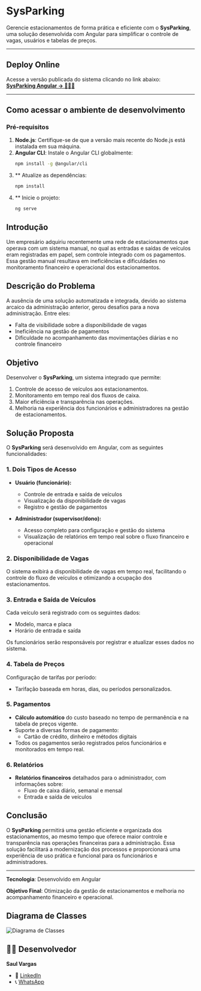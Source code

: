 # **SysParking**

Gerencie estacionamentos de forma prática e eficiente com o **SysParking**, uma solução desenvolvida com Angular para simplificar o controle de vagas, usuários e tabelas de preços.

---

## **Deploy Online**
Acesse a versão publicada do sistema clicando no link abaixo:  
[**SysParking Angular → 🚗🚙🚗**](https://sys-parking-angular.firebaseapp.com/login)

---

## **Como acessar o ambiente de desenvolvimento**

### **Pré-requisitos**
1. **Node.js**: Certifique-se de que a versão mais recente do Node.js está instalada em sua máquina.  
2. **Angular CLI**: Instale o Angular CLI globalmente:  
   ```bash
   npm install -g @angular/cli
3. ** Atualize as dependências:
    ```bash
   npm install
4. ** Inicie o projeto:
    ```bash
   ng serve

## Introdução
Um empresário adquiriu recentemente uma rede de estacionamentos que operava com um sistema manual, no qual as entradas e saídas de veículos eram registradas em papel, sem controle integrado com os pagamentos. Essa gestão manual resultava em ineficiências e dificuldades no monitoramento financeiro e operacional dos estacionamentos.

## Descrição do Problema
A ausência de uma solução automatizada e integrada, devido ao sistema arcaico da administração anterior, gerou desafios para a nova administração. Entre eles:
- Falta de visibilidade sobre a disponibilidade de vagas
- Ineficiência na gestão de pagamentos
- Dificuldade no acompanhamento das movimentações diárias e no controle financeiro

## Objetivo
Desenvolver o **SysParking**, um sistema integrado que permite:
1. Controle de acesso de veículos aos estacionamentos.
2. Monitoramento em tempo real dos fluxos de caixa.
3. Maior eficiência e transparência nas operações.
4. Melhoria na experiência dos funcionários e administradores na gestão de estacionamentos.

## Solução Proposta
O **SysParking** será desenvolvido em Angular, com as seguintes funcionalidades:

### 1. Dois Tipos de Acesso
- **Usuário (funcionário):**
  - Controle de entrada e saída de veículos
  - Visualização da disponibilidade de vagas
  - Registro e gestão de pagamentos

- **Administrador (supervisor/dono):**
  - Acesso completo para configuração e gestão do sistema
  - Visualização de relatórios em tempo real sobre o fluxo financeiro e operacional

### 2. Disponibilidade de Vagas
O sistema exibirá a disponibilidade de vagas em tempo real, facilitando o controle do fluxo de veículos e otimizando a ocupação dos estacionamentos.

### 3. Entrada e Saída de Veículos
Cada veículo será registrado com os seguintes dados:
- Modelo, marca e placa
- Horário de entrada e saída

Os funcionários serão responsáveis por registrar e atualizar esses dados no sistema.

### 4. Tabela de Preços
Configuração de tarifas por período:
- Tarifação baseada em horas, dias, ou períodos personalizados.

### 5. Pagamentos
- **Cálculo automático** do custo baseado no tempo de permanência e na tabela de preços vigente.
- Suporte a diversas formas de pagamento:
  - Cartão de crédito, dinheiro e métodos digitais
- Todos os pagamentos serão registrados pelos funcionários e monitorados em tempo real.

### 6. Relatórios
- **Relatórios financeiros** detalhados para o administrador, com informações sobre:
  - Fluxo de caixa diário, semanal e mensal
  - Entrada e saída de veículos

## Conclusão
O **SysParking** permitirá uma gestão eficiente e organizada dos estacionamentos, ao mesmo tempo que oferece maior controle e transparência nas operações financeiras para a administração. Essa solução facilitará a modernização dos processos e proporcionará uma experiência de uso prática e funcional para os funcionários e administradores.

---

**Tecnologia**: Desenvolvido em Angular

**Objetivo Final**: Otimização da gestão de estacionamentos e melhoria no acompanhamento financeiro e operacional.

## Diagrama de Classes
![Diagrama de Classes](SysParking.drawio.png)

## 👨‍💻 Desenvolvedor
**Saul Vargas**

- 🔗 [LinkedIn](https://www.linkedin.com/in/saul-vargas-68a9734)
- 📞 [WhatsApp](https://wa.me/5551985027412?text=Olá%20Saul!)
